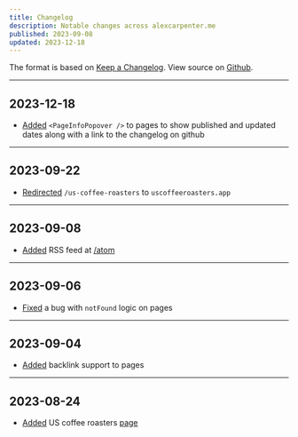 ```yaml
---
title: Changelog
description: Notable changes across alexcarpenter.me
published: 2023-09-08
updated: 2023-12-18
---
```


The format is based on [Keep a Changelog](https://keepachangelog.com/en/1.0.0/). View source on [Github](https://github.com/alexcarpenter/alexcarpenter.me).

---

## 2023-12-18

- [Added](https://github.com/alexcarpenter/alexcarpenter.me/commit/a3deba452ee231c33666d50a6fef38bcfac1692c) `<PageInfoPopover />` to pages to show published and updated dates along with a link to the changelog on github

---

## 2023-09-22

- [Redirected](https://github.com/alexcarpenter/alexcarpenter.me/commit/f22347487bd2d187b5aa79211242c03cb45fba4f) `/us-coffee-roasters` to `uscoffeeroasters.app`

---

## 2023-09-08

- [Added](https://github.com/alexcarpenter/alexcarpenter.me/commit/dbaef66bfb365b45a1439bb8c3b02708a37f007e) RSS feed at [/atom](https://alexcarpenter.me/atom)

---

## 2023-09-06

- [Fixed](https://github.com/alexcarpenter/alexcarpenter.me/commit/542e5a8b55d6c0206825cbd0e0c97a2fa7fa8e1b) a bug with `notFound` logic on pages

---

## 2023-09-04

- [Added](https://github.com/alexcarpenter/alexcarpenter.me/pull/125) backlink support to pages

---

## 2023-08-24

- [Added](https://github.com/alexcarpenter/alexcarpenter.me/commit/71a75130434f217f0268471c8ae8806196470477) US coffee roasters [page](/us-coffee-roasters)
